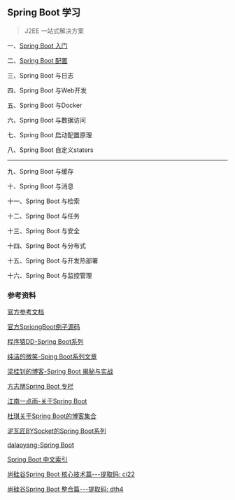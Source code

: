 ## Spring Boot 学习

> J2EE 一站式解决方案

一、[Spring Boot 入门](https://github.com/tyronczt/spring-boot-learning/tree/master/spring-boot-01-helloworld)

二、[Spring Boot 配置](https://github.com/tyronczt/spring-boot-learning/tree/master/spring-boot-02-config)

三、Spring Boot 与日志

四、Spring Boot 与Web开发

五、Spring Boot 与Docker

六、Spring Boot 与数据访问

七、Spring Boot 启动配置原理

八、Spring Boot 自定义staters

------

九、Spring Boot 与缓存

十、Spring Boot 与消息

十一、Spring Boot 与检索

十二、Spring Boot 与任务

十三、Spring Boot 与安全

十四、Spring Boot 与分布式

十五、Spring Boot 与开发热部署

十六、Spring Boot 与监控管理



### 参考资料

[官方参考文档](http://docs.spring.io/spring-boot/docs/1.5.2.RELEASE/reference/htmlsingle/#getting-started-first-application)

[官方SpriongBoot例子源码](https://github.com/spring-projects/spring-boot/tree/master/spring-boot-samples)

[程序猿DD-Spring Boot系列](http://blog.didispace.com/categories/Spring-Boot/)

[纯洁的微笑-Sping Boot系列文章](http://www.ityouknow.com/spring-boot)

[梁桂钊的博客-Spring Boot 揭秘与实战](http://blog.720ui.com/columns/springboot_all/)

[方志朋Spring Boot 专栏](http://blog.csdn.net/column/details/15397.html)

[江南一点雨-关于Spring Boot](http://blog.csdn.net/column/details/13987.html)

[杜琪关于Spring Boot的博客集合](http://www.jianshu.com/p/7e2e5e7b32ab)

[泥瓦匠BYSocket的Spring Boot系列](http://www.bysocket.com/?page_id=1639)

[dalaoyang-Spring Boot](https://www.dalaoyang.cn/tag/springboot/)

[Spring Boot 中文索引](http://springboot.fun/)

[尚硅谷Spring Boot 核心技术篇---提取码: ci22](https://pan.baidu.com/s/1vDX_Yjm1-mI54QnbtEbjeQ)

[尚硅谷Spring Boot 整合篇---提取码: dth4](https://pan.baidu.com/s/1q9ri9mOivEjzqhWq56Z-7A)